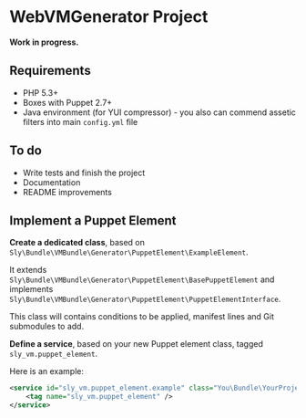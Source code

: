 # WebVMGenerator Project

**Work in progress.**

## Requirements

* PHP 5.3+
* Boxes with Puppet 2.7+
* Java environment (for YUI compressor) - you also can commend assetic filters into main `config.yml` file

## To do

* Write tests and finish the project
* Documentation
* README improvements

## Implement a Puppet Element

**Create a dedicated class**, based on `Sly\Bundle\VMBundle\Generator\PuppetElement\ExampleElement`.

It extends `Sly\Bundle\VMBundle\Generator\PuppetElement\BasePuppetElement`
and implements `Sly\Bundle\VMBundle\Generator\PuppetElement\PuppetElementInterface`.

This class will contains conditions to be applied, manifest lines and Git submodules to add.

**Define a service**, based on your new Puppet element class, tagged `sly_vm.puppet_element`.

Here is an example:

``` xml
<service id="sly_vm.puppet_element.example" class="You\Bundle\YourProjectBundle\Generator\PuppetElement\ExampleElement">
    <tag name="sly_vm.puppet_element" />
</service>
```
